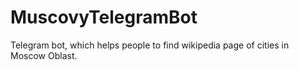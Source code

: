 # MuscovyTelegramBot
Telegram bot, which helps people to find wikipedia page of cities in Moscow Oblast.
